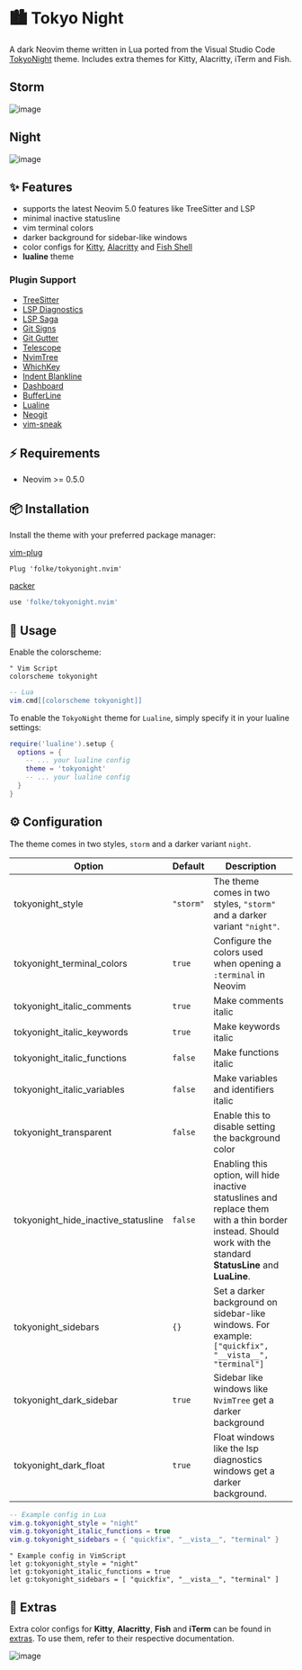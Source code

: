 
# 🏙 Tokyo Night

A dark Neovim theme written in Lua ported from the Visual Studio Code [TokyoNight](https://github.com/enkia/tokyo-night-vscode-theme) theme. Includes extra themes for Kitty, Alacritty, iTerm and Fish.

## Storm

![image](https://user-images.githubusercontent.com/292349/115295095-3a9e5080-a10e-11eb-9aed-6054488c46ce.png)

## Night

![image](https://user-images.githubusercontent.com/292349/115295327-7afdce80-a10e-11eb-89b3-2591262bf95a.png)

## ✨ Features

+ supports the latest Neovim 5.0 features like TreeSitter and LSP
+ minimal inactive statusline
+ vim terminal colors
+ darker background for sidebar-like windows
+ color configs for [Kitty](https://sw.kovidgoyal.net/kitty/conf.html?highlight=include), [Alacritty](https://github.com/alacritty/alacritty) and [Fish Shell](https://fishshell.com/)
+ **lualine** theme

### Plugin Support

+ [TreeSitter](https://github.com/nvim-treesitter/nvim-treesitter)
+ [LSP Diagnostics](https://neovim.io/doc/user/lsp.html)
+ [LSP Saga](https://github.com/glepnir/lspsaga.nvim)
+ [Git Signs](https://github.com/lewis6991/gitsigns.nvim)
+ [Git Gutter](https://github.com/airblade/vim-gitgutter)
+ [Telescope](https://github.com/nvim-telescope/telescope.nvim)
+ [NvimTree](https://github.com/kyazdani42/nvim-tree.lua)
+ [WhichKey](https://github.com/liuchengxu/vim-which-key)
+ [Indent Blankline](https://github.com/lukas-reineke/indent-blankline.nvim)
+ [Dashboard](https://github.com/glepnir/dashboard-nvim)
+ [BufferLine](https://github.com/akinsho/nvim-bufferline.lua)
+ [Lualine](https://github.com/hoob3rt/lualine.nvim)
+ [Neogit](https://github.com/TimUntersberger/neogit)
+ [vim-sneak](https://github.com/justinmk/vim-sneak)

## ⚡️ Requirements

+ Neovim >= 0.5.0
  
## 📦 Installation

Install the theme with your preferred package manager:

[vim-plug](https://github.com/junegunn/vim-plug)

```vim
Plug 'folke/tokyonight.nvim'
```

[packer](https://github.com/wbthomason/packer.nvim)

```lua
use 'folke/tokyonight.nvim'
```

## 🚀 Usage

Enable the colorscheme:

```vim
" Vim Script
colorscheme tokyonight
```

```lua
-- Lua
vim.cmd[[colorscheme tokyonight]]
```

To enable the `TokyoNight` theme for `Lualine`, simply specify it in your lualine settings:

```lua
require('lualine').setup {
  options = {
    -- ... your lualine config
    theme = 'tokyonight'
    -- ... your lualine config
  }
}
```

## ⚙️ Configuration

The theme comes in two styles, `storm` and a darker variant `night`.

| Option                              | Default   | Description                                                                                                                                                     |
| ----------------------------------- | --------- | --------------------------------------------------------------------------------------------------------------------------------------------------------------- |
| tokyonight_style                    | `"storm"` | The theme comes in two styles, `"storm"` and a darker variant `"night"`.                                                                                        |
| tokyonight_terminal_colors          | `true`    | Configure the colors used when opening a `:terminal` in Neovim                                                                                                  |
| tokyonight_italic_comments          | `true`    | Make comments italic                                                                                                                                            |
| tokyonight_italic_keywords          | `true`    | Make keywords italic                                                                                                                                            |
| tokyonight_italic_functions         | `false`   | Make functions italic                                                                                                                                           |
| tokyonight_italic_variables         | `false`   | Make variables and identifiers italic                                                                                                                           |
| tokyonight_transparent              | `false`   | Enable this to disable setting the background color                                                                                                             |
| tokyonight_hide_inactive_statusline | `false`   | Enabling this option, will hide inactive statuslines and replace them with a thin border instead. Should work with the standard **StatusLine** and **LuaLine**. |
| tokyonight_sidebars                 | `{}`      | Set a darker background on sidebar-like windows. For example: `["quickfix", "__vista__", "terminal"]`                                                           |
| tokyonight_dark_sidebar             | `true`    | Sidebar like windows like `NvimTree` get a darker background                                                                                                    |
| tokyonight_dark_float               | `true`    | Float windows like the lsp diagnostics windows get a darker background.                                                                                         |

```lua
-- Example config in Lua
vim.g.tokyonight_style = "night"
vim.g.tokyonight_italic_functions = true
vim.g.tokyonight_sidebars = { "quickfix", "__vista__", "terminal" }
```

```vim
" Example config in VimScript
let g:tokyonight_style = "night"
let g:tokyonight_italic_functions = true
let g:tokyonight_sidebars = [ "quickfix", "__vista__", "terminal" ]
```

## 🍭 Extras

Extra color configs for **Kitty**, **Alacritty**, **Fish** and **iTerm** can be found in [extras](extras/). To use them, refer to their respective documentation.

![image](https://user-images.githubusercontent.com/292349/115395546-d8d6f880-a198-11eb-98fb-a1194787701d.png)
